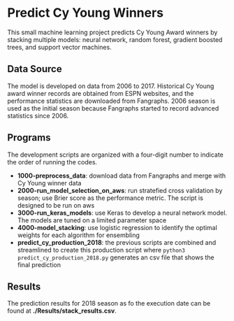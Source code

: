 # Predict Cy Young Winners

This small machine learning project predicts Cy Young Award winners by stacking multiple models: neural network, random forest, gradient boosted trees, and support vector machines.

## Data Source
The model is developed on data from 2006 to 2017.  Historical Cy Young award winner records are obtained from ESPN websites, and the performance statistics are downloaded from Fangraphs.  2006 season is used as the initial season because Fangraphs started to record advanced statistics since 2006.

## Programs
The development scripts are organized with a four-digit number to indicate the order of running the codes.  

* __1000-preprocess_data__: download data from Fangraphs and merge with Cy Young winner data
* __2000-run_model_selection_on_aws__: run stratefied cross validation by season; use Brier score as the performance metric.  The script is designed to be run on aws
* __3000-run_keras_models__: use Keras to develop a neural network model.  The models are tuned on a limited parameter space
* __4000-model_stacking__: use logistic regression to identify the optimal weights for each algorithm for ensembling
* __predict_cy_production_2018__: the previous scripts are combined and streamlined to create this production script where `python3 predict_cy_production_2018.py` generates an csv file that shows the final prediction

## Results
The prediction results for 2018 season as fo the execution date can be found at __./Results/stack_results.csv__.